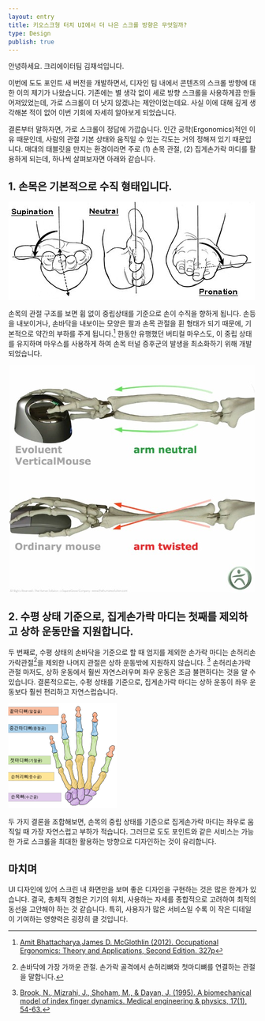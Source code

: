 ```yaml
---
layout: entry
title: 키오스크형 터치 UI에서 더 나은 스크롤 방향은 무엇일까?
type: Design
publish: true
---
```


안녕하세요. 크리에이터팀 김재석입니다.

이번에 도도 포인트 새 버전을 개발하면서, 디자인 팀 내에서 콘텐츠의 스크롤 방향에 대한 이의 제기가 나왔습니다. 기존에는 별 생각 없이 세로 방향 스크롤을 사용하게끔 만들어져있었는데, 가로 스크롤이 더 낫지 않겠냐는 제안이었는데요. 사실 이에 대해 깊게 생각해본 적이 없어 이번 기회에 자세히 알아보게 되었습니다.

결론부터 말하자면, 가로 스크롤이 정답에 가깝습니다. 인간 공학(Ergonomics)적인 이유 때문인데, 사람의 관절 기본 상태와 움직일 수 있는 각도는 거의 정해져 있기 때문입니다. 매대의 태블릿을 만지는 환경이라면 주로 (1) 손목 관절, (2) 집게손가락 마디를 활용하게 되는데, 하나씩 살펴보자면 아래와 같습니다.


## 1. 손목은 기본적으로 수직 형태입니다.

![](/images/2016-09-30/wrist-status-terms.jpg)

손목의 관절 구조를 보면 휨 없이 중립상태를 기준으로 손이 수직을 향하게 됩니다. 손등을 내보이거나, 손바닥을 내보이는 모양은 팔과 손목 관절을 휜 형태가 되기 때문에, 기본적으로 약간의 부하를 주게 됩니다.[^1]
한동안 유행했던 버티컬 마우스도, 이 중립 상태를 유지하며 마우스를 사용하게 하여 손목 터널 증후군의 발생을 최소화하기 위해 개발되었습니다.

![](/images/2016-09-30/ergonomic-mouse-vertical.jpg)


## 2. 수평 상태 기준으로, 집게손가락 마디는 첫째를 제외하고 상하 운동만을 지원합니다.

두 번째로, 수평 상태의 손바닥을 기준으로 할 때 엄지를 제외한 손가락 마디는 손허리손가락관절[^2]을 제외한 나머지 관절은 상하 운동밖에 지원하지 않습니다. [^3] 손허리손가락관절 마저도, 상하 운동에서 훨씬 자연스러우며 좌우 운동은 조금 불편하다는 것을 알 수 있습니다. 결론적으로는, 수평 상태를 기준으로, 집게손가락 마디는 상하 운동이 좌우 운동보다 훨씬 편리하고 자연스럽습니다.

![](/images/2016-09-30/hand-anatomy.png)

두 가지 결론을 조합해보면, 손목의 중립 상태를 기준으로 집게손가락 마디는 좌우로 움직일 때 가장 자연스럽고 부하가 적습니다. 그러므로 도도 포인트와 같은 서비스는 가능한 가로 스크롤을 최대한 활용하는 방향으로 디자인하는 것이 유리합니다.


## 마치며

UI 디자인에 있어 스크린 내 화면만을 보며 좋은 디자인을 구현하는 것은 많은 한계가 있습니다. 결국, 총체적 경험은 기기의 위치, 사용하는 자세를 종합적으로 고려하여 최적의 동선을 고안해야 하는 것 같습니다. 특히, 사용자가 많은 서비스일 수록 이 작은 디테일이 기여하는 영향력은 굉장히 클 것입니다.

  [^1]: [Amit Bhattacharya,James D. McGlothlin (2012). Occupational Ergonomics: Theory and Applications, Second Edition. 327p](https://books.google.co.kr/books?id=cSH2no3JcwAC&lpg=PA327&dq=wrist%20position%20neutral&hl=ko&pg=PA327#v=onepage&q=wrist%20position%20neutral&f=false)
  [^2]: 손바닥에 가장 가까운 관절. 손가락 골격에서 손허리뼈와 첫마디뼈를 연결하는 관절을 말합니다.
  [^3]: [Brook, N., Mizrahi, J., Shoham, M., & Dayan, J. (1995). A biomechanical model of index finger dynamics. Medical engineering & physics, 17(1), 54-63.](https://www.researchgate.net/publication/15495510_A_biomechanical_model_of_index_finger_dynamics)
